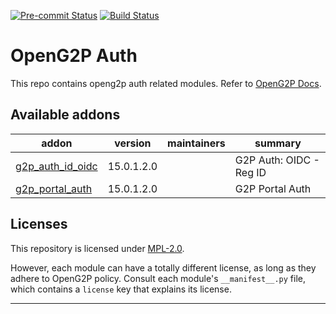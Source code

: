 
<!-- /!\ Non OCA Context : Set here the badge of your runbot / runboat instance. -->
[![Pre-commit Status](https://github.com/OpenG2P/openg2p-auth/actions/workflows/pre-commit.yml/badge.svg?branch=15.0-develop)](https://github.com/OpenG2P/openg2p-auth/actions/workflows/pre-commit.yml?query=branch%3A15.0-develop)
[![Build Status](https://github.com/OpenG2P/openg2p-auth/actions/workflows/test.yml/badge.svg?branch=15.0-develop)](https://github.com/OpenG2P/openg2p-auth/actions/workflows/test.yml?query=branch%3A15.0-develop)
<!-- /!\ Non OCA Context : Set here the badge of your translation instance. -->

<!-- /!\ do not modify above this line -->

# OpenG2P Auth

This repo contains openg2p auth related modules. Refer to [OpenG2P Docs](https://docs.openg2p.org/v/1.1).

<!-- /!\ do not modify below this line -->

<!-- prettier-ignore-start -->

[//]: # (addons)

Available addons
----------------
addon | version | maintainers | summary
--- | --- | --- | ---
[g2p_auth_id_oidc](g2p_auth_id_oidc/) | 15.0.1.2.0 |  | G2P Auth: OIDC - Reg ID
[g2p_portal_auth](g2p_portal_auth/) | 15.0.1.2.0 |  | G2P Portal Auth

[//]: # (end addons)

<!-- prettier-ignore-end -->

## Licenses

This repository is licensed under [MPL-2.0](LICENSE).

However, each module can have a totally different license, as long as they adhere to OpenG2P
policy. Consult each module's `__manifest__.py` file, which contains a `license` key
that explains its license.

----
<!-- /!\ Non OCA Context : Set here the full description of your organization. -->

